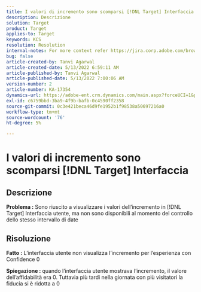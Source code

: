 ```yaml
---
title: I valori di incremento sono scomparsi [!DNL Target] Interfaccia
description: Descrizione
solution: Target
product: Target
applies-to: Target
keywords: KCS
resolution: Resolution
internal-notes: For more context refer https://jira.corp.adobe.com/browse/TGT-41844
bug: false
article-created-by: Tanvi Agarwal
article-created-date: 5/13/2022 6:59:11 AM
article-published-by: Tanvi Agarwal
article-published-date: 5/13/2022 7:00:06 AM
version-number: 2
article-number: KA-17354
dynamics-url: https://adobe-ent.crm.dynamics.com/main.aspx?forceUCI=1&pagetype=entityrecord&etn=knowledgearticle&id=00812730-8ad2-ec11-a7b5-00224809c27a
exl-id: c6759bbd-3ba9-4f9b-bafb-0c4590ff2358
source-git-commit: 0c3e421beca46d9fe1952b1f98538a50697216a0
workflow-type: tm+mt
source-wordcount: '76'
ht-degree: 5%

---
```


# I valori di incremento sono scomparsi [!DNL Target] Interfaccia

## Descrizione


<b>Problema :</b> Sono riuscito a visualizzare i valori dell’incremento in [!DNL Target] Interfaccia utente, ma non sono disponibili al momento del controllo dello stesso intervallo di date


## Risoluzione




<b>Fatto :</b> L’interfaccia utente non visualizza l’incremento per l’esperienza con Confidence 0



<b>Spiegazione : </b>quando l’interfaccia utente mostrava l’incremento, il valore dell’affidabilità era 0. Tuttavia più tardi nella giornata con più visitatori la fiducia si è ridotta a 0
